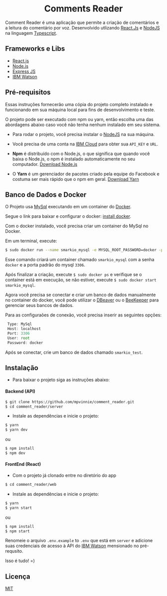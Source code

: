 <h1 align="center">
  Comments Reader
</h1>

Comment Reader é uma aplicação que permite a criação de comentários e a leitura do comentário por voz. Desenvolvido utlizando [React.Js](https://pt-br.reactjs.org/) e [NodeJS](https://nodejs.org/en/) na linguagem [Typescript](https://www.typescriptlang.org/).


## Frameworks e Libs

* [React.js](https://pt-br.reactjs.org/)
* [Node.js](https://nodejs.org/en/)
* [Express JS](https://expressjs.com/pt-br/)
* [IBM Watson](https://www.ibm.com/br-pt/watson)

## Pré-requisitos

Essas instruções fornecerão uma cópia do projeto completo instalado e funcionando em sua máquina local para fins de desenvolvimento e teste.

O projeto pode ser executado com npm ou yarn, então escolha uma das abordagens abaixo caso você não tenha nenhum instalado em seu sistema.

* Para rodar o projeto, você precisa instalar o [NodeJS](https://nodejs.org/en/download/) na sua máquina.

* Você precisa de uma conta na [IBM Cloud](https://cloud.ibm.com/registration) para obter sua `API_KEY` e `URL`.
* **Npm** é distribuído com o Node.js, o que significa que quando você baixa o Node.js, o npm é instalado automaticamente no seu computador. [Download Node.js](https://nodejs.org/en/download/)

* O **Yarn** é um gerenciador de pacotes criado pela equipe do Facebook e costuma ser mais rápido que o npm em geral.  [Download Yarn](https://yarnpkg.com/en/docs/install)

## Banco de Dados e Docker

O Projeto usa [MySql](https://www.mysql.com/) executando em um container do [Docker](https://www.docker.com/).

Segue o link para baixar e configurar o docker: [install docker](https://www.notion.so/Instalando-Docker-6290d9994b0b4555a153576a1d97bee2).

Com o docker instalado, você precisa criar um container do MySql no Docker.

Em um terminal, execute:
```bash
$ sudo docker run --name smarkio_mysql -e MYSQL_ROOT_PASSWORD=docker -p 3306:3306 -d mysql --default-authentication-plugin=mysql_native_password
```
Esse comando criará um container chamado `smarkio_mysql` com a senha `docker` e a porta padrão do mysql `3306`.

Após finalizar a criação, execute `$ sudo docker ps` e verifique se o container está em execução, se não estiver, execute `$ sudo docker start smarkio_mysql`.

Agora você precisa se conectar e criar um banco de dados manualmente no container do docker, você pode utilizar o [DBeaver](https://dbeaver.io/) ou o [BeeKeeper](https://www.beekeeperstudio.io/) para gerenciar seus bancos de dados.

Para as configuraões de conexão, você precisa inserir as seguintes opções:
```ts
 Type: MySql
 Host: localhost
 Port: 3306
 User: root
 Password: docker
```

Após se conectar, crie um banco de dados chamado `smarkio_test`.


## Instalação

* Para baixar o projeto siga as instruções abaixo:

#### Backend (API)

```bash
$ git clone https://github.com/mpvinnie/comment_reader.git
$ cd comment_reader/server
```

* Instale as dependências e inicie o projeto:

```bash
$ yarn
$ yarn dev
```

ou

```bash
$ npm install
$ npm dev
```

#### FrontEnd (React)

* Com o projeto já clonado entre no diretório do app 

```bash
$ cd comment_reader/web
```

* Instale as dependências e inicie o projeto:

```bash
$ yarn
$ yarn start
```

ou

```bash
$ npm install
$ npm start
```

Renomeie o arquivo `.env.example` to `.env` que está em `server` e adicione suas credenciais de acesso à API do [IBM Watson](https://cloud.ibm.com/docs/watson?topic=watson-iam) mensionado no pré-requsito.

Isso é tudo! =)

## Licença
[MIT](https://choosealicense.com/licenses/mit/)